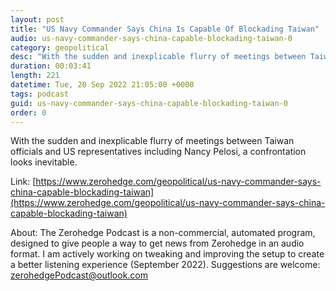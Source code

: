 ```yaml
---
layout: post
title: "US Navy Commander Says China Is Capable Of Blockading Taiwan"
audio: us-navy-commander-says-china-capable-blockading-taiwan-0
category: geopolitical
desc: "With the sudden and inexplicable flurry of meetings between Taiwan officials and US representatives including Nancy Pelosi, a confrontation looks inevitable.   "
duration: 00:03:41
length: 221
datetime: Tue, 20 Sep 2022 21:05:00 +0000
tags: podcast
guid: us-navy-commander-says-china-capable-blockading-taiwan-0
order: 0
---
```

With the sudden and inexplicable flurry of meetings between Taiwan officials and US representatives including Nancy Pelosi, a confrontation looks inevitable.   

Link: [https://www.zerohedge.com/geopolitical/us-navy-commander-says-china-capable-blockading-taiwan](https://www.zerohedge.com/geopolitical/us-navy-commander-says-china-capable-blockading-taiwan)

About: The Zerohedge Podcast is a non-commercial, automated program, designed to give people a way to get news from Zerohedge in an audio format.  I am actively working on tweaking and improving the setup to create a better listening experience (September 2022).  Suggestions are welcome: [zerohedgePodcast@outlook.com](mailto:zerohedgePodcast@outlook.com)